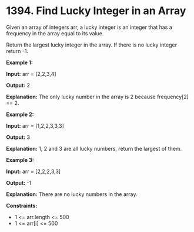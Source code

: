 # 1394. Find Lucky Integer in an Array
Given an array of integers arr, a lucky integer is an integer that has a frequency in the array equal to its value.

Return the largest lucky integer in the array. If there is no lucky integer return -1.

**Example 1:**

**Input:** arr = [2,2,3,4]

**Output:** 2

**Explanation:** The only lucky number in the array is 2 because frequency[2] == 2.

**Example 2:**

**Input:** arr = [1,2,2,3,3,3]

**Output:** 3

**Explanation:** 1, 2 and 3 are all lucky numbers, return the largest of them.

**Example 3:**

**Input:** arr = [2,2,2,3,3]

**Output:** -1

**Explanation:** There are no lucky numbers in the array.
 

**Constraints:**

* 1 <= arr.length <= 500
* 1 <= arr[i] <= 500

